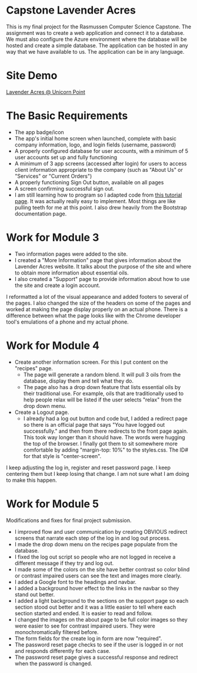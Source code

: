 # Capstone Lavender Acres

This is my final project for the Rasmussen Computer Science Capstone. The assignment was to create a web application and connect it to a database. We must also configure the Azure environment where the database will be hosted and create a simple database. The application can be hosted in any way that we have available to us. The application can be in any language.

# Site Demo
[Lavender Acres @ Unicorn Point](https://www.unicornpoint.net/lavender)

# The Basic Requirements

* The app badge/icon
* The app's initial home screen when launched, complete with basic company information, logo, and login fields (username, password)
* A properly configured database for user accounts, with a minimum of 5 user accounts set up and fully functioning
* A minimum of 3 app screens (accessed after login) for users to access client information appropriate to the company (such as "About Us" or "Services" or "Current Orders")
* A properly functioning Sign Out button, available on all pages
* A screen confirming successful sign out.
* I am still learning how to program so I adapted code from [this tutorial page](https://www.tutorialrepublic.com/php-tutorial/php-mysql-login-system.php). It was actually really easy to implement. Most things are like pulling teeth for me at this point. I also drew heavily from the Bootstrap documentation page.

# Work for Module 3

* Two information pages were added to the site.
* I created a "More Information" page that gives information about the Lavender Acres website. It talks about the purpose of the site and where to obtain more information about essential oils.
* I also created a "Support" page to provide information about how to use the site and create a login account.

I reformatted a lot of the visual appearance and added footers to several of the pages. I also changed the size of the headers on some of the pages and worked at making the page display properly on an actual phone. There is a difference between what the page looks like with the Chrome developer tool's emulations of a phone and my actual phone.

# Work for Module 4

* Create another information screen. For this I put content on the "recipes" page.
  * The page will generate a random blend. It will pull 3 oils from the database, display them and tell what they do.
  * The page also has a drop down feature that lists essential oils by their traditional use. For example, oils that are traditionally used to help people relax will be listed if the user selects "relax" from the drop down menu.
* Create a Logout page.
  * I already had a log out button and code but, I added a redirect page so there is an official page that says "You have logged out successfully." and then from there redirects to the front page again. This took way longer than it should have. The words were hugging the top of the browser. I finally got them to sit somewhere more comfortable by adding "margin-top: 10%" to the styles.css. The ID# for that style is "center-screen".

I keep adjusting the log in, register and reset password page. I keep centering them but I keep losing that change. I am not sure what I am doing to make this happen.

# Work for Module 5

Modifications and fixes for final project submission.
* I improved flow and user communication by creating OBVIOUS redirect screens that narrate each step of the log in and log out process.
* I made the drop down menu on the recipes page populate from the database.
* I fixed the log out script so people who are not logged in receive a different message if they try and log out.
* I made some of the colors on the site have better contrast so color blind or contrast impaired users can see the text and images more clearly.
* I added a Google font to the headings and navbar.
* I added a background hover effect to the links in the navbar so they stand out better.
* I added a light background to the sections on the support page so each section stood out better and it was a little easier to tell where each section started and ended. It is easier to read and follow.
* I changed the images on the about page to be full color images so they were easier to see for contrast impaired users. They were monochromatically filtered before.
* The form fields for the create log in form are now "required".
* The password reset page checks to see if the user is logged in or not and responds differently for each case.
* The password reset page gives a successful response and redirect when the password is changed.
